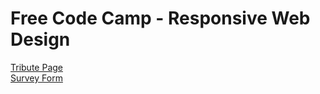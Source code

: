 # Free Code Camp - Responsive Web Design
<a href="https://savagesparky.github.io/FCC_ResponsiveWebDesign/1_Tribute_page/">Tribute Page</a> <br>
<a href="https://savagesparky.github.io/FCC_ResponsiveWebDesign/2_survey_form">Survey Form</a>
